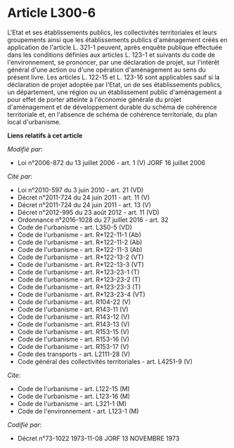 # Article L300-6

L'Etat et ses établissements publics, les collectivités territoriales et leurs groupements ainsi que les établissements
publics d'aménagement créés en application de l'article L. 321-1 peuvent, après enquête publique effectuée dans les
conditions définies aux articles L. 123-1 et suivants du code de l'environnement, se prononcer, par une déclaration de
projet, sur l'intérêt général d'une action ou d'une opération d'aménagement au sens du présent livre. Les articles L. 122-15
et L. 123-16 sont applicables sauf si la déclaration de projet adoptée par l'Etat, un de ses établissements publics, un
département, une région ou un établissement public d'aménagement a pour effet de porter atteinte à l'économie générale du
projet d'aménagement et de développement durable du schéma de cohérence territoriale et, en l'absence de schéma de cohérence
territoriale, du plan local d'urbanisme.

**Liens relatifs à cet article**

_Modifié par_:

  - Loi n°2006-872 du 13 juillet 2006 - art. 1 (V) JORF 16 juillet 2006

_Cité par_:

  - Loi n°2010-597 du 3 juin 2010 - art. 21 (VD)
  - Décret n°2011-724 du 24 juin 2011 - art. 11 (V)
  - Décret n°2011-724 du 24 juin 2011 - art. 13 (V)
  - Décret n°2012-995 du 23 août 2012 - art. 11 (VD)
  - Ordonnance n°2016-1028 du 27 juillet 2016 - art. 32
  - Code de l'urbanisme - art. L350-5 (VD)
  - Code de l'urbanisme - art. R*122-11-1 (Ab)
  - Code de l'urbanisme - art. R*122-11-2 (Ab)
  - Code de l'urbanisme - art. R*122-11-3 (Ab)
  - Code de l'urbanisme - art. R*122-13-2 (VT)
  - Code de l'urbanisme - art. R*122-13-3 (VT)
  - Code de l'urbanisme - art. R*123-23-1 (T)
  - Code de l'urbanisme - art. R*123-23-2 (T)
  - Code de l'urbanisme - art. R*123-23-3 (T)
  - Code de l'urbanisme - art. R*123-23-4 (VT)
  - Code de l'urbanisme - art. R104-22 (V)
  - Code de l'urbanisme - art. R143-11 (V)
  - Code de l'urbanisme - art. R143-12 (V)
  - Code de l'urbanisme - art. R143-13 (V)
  - Code de l'urbanisme - art. R153-15 (V)
  - Code de l'urbanisme - art. R153-16 (V)
  - Code de l'urbanisme - art. R153-17 (V)
  - Code des transports - art. L2111-28 (V)
  - Code général des collectivités territoriales - art. L4251-9 (V)

_Cite_:

  - Code de l'urbanisme - art. L122-15 (M)
  - Code de l'urbanisme - art. L123-16 (M)
  - Code de l'urbanisme - art. L321-1 (M)
  - Code de l'environnement - art. L123-1 (M)

_Codifié par_:

  - Décret n°73-1022 1973-11-08 JORF 13 NOVEMBRE 1973
